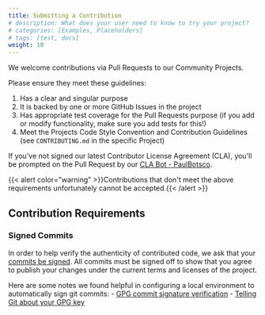 ```yaml
---
title: Submitting a Contribution
# description: What does your user need to know to try your project?
# categories: [Examples, Placeholders]
# tags: [test, docs]
weight: 10
---
```


We welcome contributions via Pull Requests to our Community Projects.

Please ensure they meet these guidelines:

1. Has a clear and singular purpose
2. It is backed by one or more GitHub Issues in the project
3. Has appropriate test coverage for the Pull Requests purpose (if you add or modify functionality, make sure you add tests for this!)
4. Meet the Projects Code Style Convention and Contribution Guidelines (see `CONTRIBUTING.md` in the specific Project)

If you've not signed our latest Contributor License Agreement (CLA), you'll be prompted on the Pull Request by our [CLA Bot - PaulBotsco](https://github.com/sonatype-nexus-community/the-cla).

{{< alert color="warning" >}}Contributions that don't meet the above requirements unfortunately cannot be accepted.{{< /alert >}}

## Contribution Requirements

### Signed Commits

In order to help verify the authenticity of contributed code, we ask that your [commits be signed](https://docs.github.com/en/authentication/managing-commit-signature-verification/signing-commits). 
  All commits must be signed off to show that you agree to publish your changes under the current terms and licenses of the project.
  
  Here are some notes we found helpful in configuring a local environment to automatically sign git commits:
    - [GPG commit signature verification](https://docs.github.com/en/authentication/managing-commit-signature-verification/about-commit-signature-verification#gpg-commit-signature-verification)
    - [Telling Git about your GPG key](https://docs.github.com/en/authentication/managing-commit-signature-verification/telling-git-about-your-signing-key#telling-git-about-your-gpg-key)